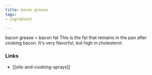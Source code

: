 ```yaml
---
title: bacon grease
tags:
- ingredient

---
```

bacon grease = bacon fat This is the fat that remains in the pan after cooking bacon. It's very flavorful, but high in cholesterol.

### Links

* [[oils-and-cooking-sprays]]
